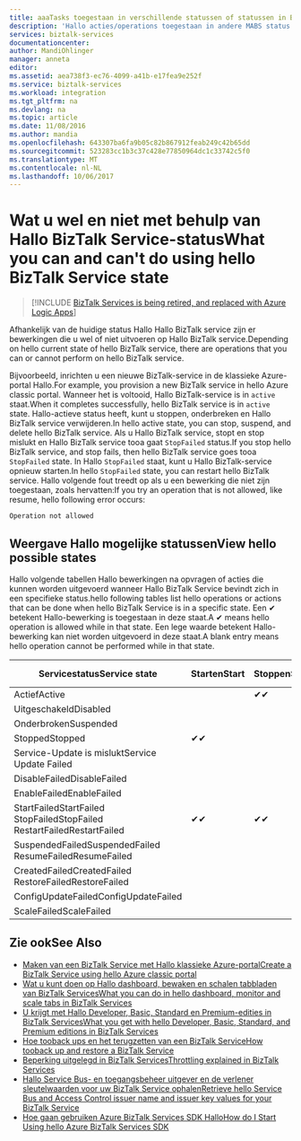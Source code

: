 ```yaml
---
title: aaaTasks toegestaan in verschillende statussen of statussen in BizTalk Services | Microsoft Docs
description: 'Hallo acties/operations toegestaan in andere MABS status: stoppen, starten, opnieuw starten, onderbreken, hervatten, verwijderen, schalen, configuratie en back-ups maken van bijwerken'
services: biztalk-services
documentationcenter: 
author: MandiOhlinger
manager: anneta
editor: 
ms.assetid: aea738f3-ec76-4099-a41b-e17fea9e252f
ms.service: biztalk-services
ms.workload: integration
ms.tgt_pltfrm: na
ms.devlang: na
ms.topic: article
ms.date: 11/08/2016
ms.author: mandia
ms.openlocfilehash: 643307ba6fa9b05c82b867912feab249c42b65dd
ms.sourcegitcommit: 523283cc1b3c37c428e77850964dc1c33742c5f0
ms.translationtype: MT
ms.contentlocale: nl-NL
ms.lasthandoff: 10/06/2017
---
```

# <a name="what-you-can-and-cant-do-using-hello-biztalk-service-state"></a><span data-ttu-id="eb912-103">Wat u wel en niet met behulp van Hallo BizTalk Service-status</span><span class="sxs-lookup"><span data-stu-id="eb912-103">What you can and can't do using hello BizTalk Service state</span></span>

> [!INCLUDE [BizTalk Services is being retired, and replaced with Azure Logic Apps](../../includes/biztalk-services-retirement.md)]

<span data-ttu-id="eb912-104">Afhankelijk van de huidige status Hallo Hallo BizTalk service zijn er bewerkingen die u wel of niet uitvoeren op Hallo BizTalk service.</span><span class="sxs-lookup"><span data-stu-id="eb912-104">Depending on hello current state of hello BizTalk service, there are operations that you can or cannot perform on hello BizTalk service.</span></span>

<span data-ttu-id="eb912-105">Bijvoorbeeld, inrichten u een nieuwe BizTalk-service in de klassieke Azure-portal Hallo.</span><span class="sxs-lookup"><span data-stu-id="eb912-105">For example, you provision a new BizTalk service in hello Azure classic portal.</span></span> <span data-ttu-id="eb912-106">Wanneer het is voltooid, Hallo BizTalk-service is in `active` staat.</span><span class="sxs-lookup"><span data-stu-id="eb912-106">When it completes successfully, hello BizTalk service is in `active` state.</span></span> <span data-ttu-id="eb912-107">Hallo-actieve status heeft, kunt u stoppen, onderbreken en Hallo BizTalk service verwijderen.</span><span class="sxs-lookup"><span data-stu-id="eb912-107">In hello active state, you can stop, suspend, and delete hello BizTalk service.</span></span> <span data-ttu-id="eb912-108">Als u Hallo BizTalk service, stopt en stop mislukt en Hallo BizTalk service tooa gaat `StopFailed` status.</span><span class="sxs-lookup"><span data-stu-id="eb912-108">If you stop hello BizTalk service, and stop fails, then hello BizTalk service goes tooa `StopFailed` state.</span></span> <span data-ttu-id="eb912-109">In Hallo `StopFailed` staat, kunt u Hallo BizTalk-service opnieuw starten.</span><span class="sxs-lookup"><span data-stu-id="eb912-109">In hello `StopFailed` state, you can restart hello BizTalk service.</span></span> <span data-ttu-id="eb912-110">Hallo volgende fout treedt op als u een bewerking die niet zijn toegestaan, zoals hervatten:</span><span class="sxs-lookup"><span data-stu-id="eb912-110">If you try an operation that is not allowed, like resume, hello following error occurs:</span></span>

`Operation not allowed`

## <a name="view-hello-possible-states"></a><span data-ttu-id="eb912-111">Weergave Hallo mogelijke statussen</span><span class="sxs-lookup"><span data-stu-id="eb912-111">View hello possible states</span></span>

<span data-ttu-id="eb912-112">Hallo volgende tabellen Hallo bewerkingen na opvragen of acties die kunnen worden uitgevoerd wanneer Hallo BizTalk Service bevindt zich in een specifieke status.</span><span class="sxs-lookup"><span data-stu-id="eb912-112">hello following tables list hello operations or actions that can be done when hello BizTalk Service is in a specific state.</span></span> <span data-ttu-id="eb912-113">Een ✔ betekent Hallo-bewerking is toegestaan in deze staat.</span><span class="sxs-lookup"><span data-stu-id="eb912-113">A ✔ means hello operation is allowed while in that state.</span></span> <span data-ttu-id="eb912-114">Een lege waarde betekent Hallo-bewerking kan niet worden uitgevoerd in deze staat.</span><span class="sxs-lookup"><span data-stu-id="eb912-114">A blank entry means hello operation cannot be performed while in that state.</span></span>

| <span data-ttu-id="eb912-115">Servicestatus</span><span class="sxs-lookup"><span data-stu-id="eb912-115">Service state</span></span> | <span data-ttu-id="eb912-116">Starten</span><span class="sxs-lookup"><span data-stu-id="eb912-116">Start</span></span> | <span data-ttu-id="eb912-117">Stoppen</span><span class="sxs-lookup"><span data-stu-id="eb912-117">Stop</span></span> | <span data-ttu-id="eb912-118">Opnieuw starten</span><span class="sxs-lookup"><span data-stu-id="eb912-118">Restart</span></span> | <span data-ttu-id="eb912-119">onderbreken</span><span class="sxs-lookup"><span data-stu-id="eb912-119">Suspend</span></span> | <span data-ttu-id="eb912-120">Hervatten</span><span class="sxs-lookup"><span data-stu-id="eb912-120">Resume</span></span> | <span data-ttu-id="eb912-121">Verwijderen</span><span class="sxs-lookup"><span data-stu-id="eb912-121">Delete</span></span> | <span data-ttu-id="eb912-122">Schalen</span><span class="sxs-lookup"><span data-stu-id="eb912-122">Scale</span></span> | <span data-ttu-id="eb912-123">Update</span><span class="sxs-lookup"><span data-stu-id="eb912-123">Update</span></span> <br/> <span data-ttu-id="eb912-124">Configuratie</span><span class="sxs-lookup"><span data-stu-id="eb912-124">Configuration</span></span> | <span data-ttu-id="eb912-125">Back-up</span><span class="sxs-lookup"><span data-stu-id="eb912-125">Backup</span></span> |
| --- | --- | --- | --- | --- | --- | --- |--- | --- | --- |
| <span data-ttu-id="eb912-126">Actief</span><span class="sxs-lookup"><span data-stu-id="eb912-126">Active</span></span> |  | <span data-ttu-id="eb912-127">✔</span><span class="sxs-lookup"><span data-stu-id="eb912-127">✔</span></span> | <span data-ttu-id="eb912-128">✔</span><span class="sxs-lookup"><span data-stu-id="eb912-128">✔</span></span> | <span data-ttu-id="eb912-129">✔</span><span class="sxs-lookup"><span data-stu-id="eb912-129">✔</span></span> |  | <span data-ttu-id="eb912-130">✔</span><span class="sxs-lookup"><span data-stu-id="eb912-130">✔</span></span> |<span data-ttu-id="eb912-131">✔</span><span class="sxs-lookup"><span data-stu-id="eb912-131">✔</span></span> |<span data-ttu-id="eb912-132">✔</span><span class="sxs-lookup"><span data-stu-id="eb912-132">✔</span></span> |<span data-ttu-id="eb912-133">✔</span><span class="sxs-lookup"><span data-stu-id="eb912-133">✔</span></span> |
| <span data-ttu-id="eb912-134">Uitgeschakeld</span><span class="sxs-lookup"><span data-stu-id="eb912-134">Disabled</span></span> |  |  |  |  |  | <span data-ttu-id="eb912-135">✔</span><span class="sxs-lookup"><span data-stu-id="eb912-135">✔</span></span> | |  |  | 
| <span data-ttu-id="eb912-136">Onderbroken</span><span class="sxs-lookup"><span data-stu-id="eb912-136">Suspended</span></span> |  |  |  |  | <span data-ttu-id="eb912-137">✔</span><span class="sxs-lookup"><span data-stu-id="eb912-137">✔</span></span> | <span data-ttu-id="eb912-138">✔</span><span class="sxs-lookup"><span data-stu-id="eb912-138">✔</span></span> | |  | <span data-ttu-id="eb912-139">✔</span><span class="sxs-lookup"><span data-stu-id="eb912-139">✔</span></span> |
| <span data-ttu-id="eb912-140">Stopped</span><span class="sxs-lookup"><span data-stu-id="eb912-140">Stopped</span></span> | <span data-ttu-id="eb912-141">✔</span><span class="sxs-lookup"><span data-stu-id="eb912-141">✔</span></span> |  | <span data-ttu-id="eb912-142">✔</span><span class="sxs-lookup"><span data-stu-id="eb912-142">✔</span></span> |  |  | <span data-ttu-id="eb912-143">✔</span><span class="sxs-lookup"><span data-stu-id="eb912-143">✔</span></span> | |  | <span data-ttu-id="eb912-144">✔</span><span class="sxs-lookup"><span data-stu-id="eb912-144">✔</span></span> |
| <span data-ttu-id="eb912-145">Service-Update is mislukt</span><span class="sxs-lookup"><span data-stu-id="eb912-145">Service Update Failed</span></span> |  |  |  |  |  | <span data-ttu-id="eb912-146">✔</span><span class="sxs-lookup"><span data-stu-id="eb912-146">✔</span></span> | |  |  | 
| <span data-ttu-id="eb912-147">DisableFailed</span><span class="sxs-lookup"><span data-stu-id="eb912-147">DisableFailed</span></span> |  |  |  |  |  | <span data-ttu-id="eb912-148">✔</span><span class="sxs-lookup"><span data-stu-id="eb912-148">✔</span></span> | |  |  | 
| <span data-ttu-id="eb912-149">EnableFailed</span><span class="sxs-lookup"><span data-stu-id="eb912-149">EnableFailed</span></span> |  |  |  |  |  | <span data-ttu-id="eb912-150">✔</span><span class="sxs-lookup"><span data-stu-id="eb912-150">✔</span></span> | |  |  | 
| <span data-ttu-id="eb912-151">StartFailed</span><span class="sxs-lookup"><span data-stu-id="eb912-151">StartFailed</span></span> <br/> <span data-ttu-id="eb912-152">StopFailed</span><span class="sxs-lookup"><span data-stu-id="eb912-152">StopFailed</span></span> <br/> <span data-ttu-id="eb912-153">RestartFailed</span><span class="sxs-lookup"><span data-stu-id="eb912-153">RestartFailed</span></span> | <span data-ttu-id="eb912-154">✔</span><span class="sxs-lookup"><span data-stu-id="eb912-154">✔</span></span> | <span data-ttu-id="eb912-155">✔</span><span class="sxs-lookup"><span data-stu-id="eb912-155">✔</span></span> | <span data-ttu-id="eb912-156">✔</span><span class="sxs-lookup"><span data-stu-id="eb912-156">✔</span></span> |  |  | <span data-ttu-id="eb912-157">✔</span><span class="sxs-lookup"><span data-stu-id="eb912-157">✔</span></span> | | <span data-ttu-id="eb912-158">✔</span><span class="sxs-lookup"><span data-stu-id="eb912-158">✔</span></span> | |
| <span data-ttu-id="eb912-159">SuspendedFailed</span><span class="sxs-lookup"><span data-stu-id="eb912-159">SuspendedFailed</span></span> <br/> <span data-ttu-id="eb912-160">ResumeFailed</span><span class="sxs-lookup"><span data-stu-id="eb912-160">ResumeFailed</span></span>|  |  |  | <span data-ttu-id="eb912-161">✔</span><span class="sxs-lookup"><span data-stu-id="eb912-161">✔</span></span> | <span data-ttu-id="eb912-162">✔</span><span class="sxs-lookup"><span data-stu-id="eb912-162">✔</span></span> | <span data-ttu-id="eb912-163">✔</span><span class="sxs-lookup"><span data-stu-id="eb912-163">✔</span></span> | |  |  | 
| <span data-ttu-id="eb912-164">CreatedFailed</span><span class="sxs-lookup"><span data-stu-id="eb912-164">CreatedFailed</span></span> <br/> <span data-ttu-id="eb912-165">RestoreFailed</span><span class="sxs-lookup"><span data-stu-id="eb912-165">RestoreFailed</span></span> |  |  |  |  |  | <span data-ttu-id="eb912-166">✔</span><span class="sxs-lookup"><span data-stu-id="eb912-166">✔</span></span> | |  |  | 
| <span data-ttu-id="eb912-167">ConfigUpdateFailed</span><span class="sxs-lookup"><span data-stu-id="eb912-167">ConfigUpdateFailed</span></span>  |  |  | <span data-ttu-id="eb912-168">✔</span><span class="sxs-lookup"><span data-stu-id="eb912-168">✔</span></span> |  |  | <span data-ttu-id="eb912-169">✔</span><span class="sxs-lookup"><span data-stu-id="eb912-169">✔</span></span> | |<span data-ttu-id="eb912-170">✔</span><span class="sxs-lookup"><span data-stu-id="eb912-170">✔</span></span> | |
| <span data-ttu-id="eb912-171">ScaleFailed</span><span class="sxs-lookup"><span data-stu-id="eb912-171">ScaleFailed</span></span> |  |  |  |  |  | <span data-ttu-id="eb912-172">✔</span><span class="sxs-lookup"><span data-stu-id="eb912-172">✔</span></span> |<span data-ttu-id="eb912-173">✔</span><span class="sxs-lookup"><span data-stu-id="eb912-173">✔</span></span> | |  |  | 



## <a name="see-also"></a><span data-ttu-id="eb912-174">Zie ook</span><span class="sxs-lookup"><span data-stu-id="eb912-174">See Also</span></span>
* [<span data-ttu-id="eb912-175">Maken van een BizTalk Service met Hallo klassieke Azure-portal</span><span class="sxs-lookup"><span data-stu-id="eb912-175">Create a BizTalk Service using hello Azure classic portal</span></span>](http://go.microsoft.com/fwlink/p/?LinkID=302280)<br/>
* [<span data-ttu-id="eb912-176">Wat u kunt doen op Hallo dashboard, bewaken en schalen tabbladen van BizTalk Services</span><span class="sxs-lookup"><span data-stu-id="eb912-176">What you can do in hello dashboard, monitor and scale tabs in BizTalk Services</span></span>](http://go.microsoft.com/fwlink/p/?LinkID=302281)<br/>
* [<span data-ttu-id="eb912-177">U krijgt met Hallo Developer, Basic, Standard en Premium-edities in BizTalk Services</span><span class="sxs-lookup"><span data-stu-id="eb912-177">What you get with hello Developer, Basic, Standard, and Premium editions in BizTalk Services</span></span>](http://go.microsoft.com/fwlink/p/?LinkID=302279)<br/>
* [<span data-ttu-id="eb912-178">Hoe tooback ups en het terugzetten van een BizTalk Service</span><span class="sxs-lookup"><span data-stu-id="eb912-178">How tooback up and restore a BizTalk Service</span></span>](http://go.microsoft.com/fwlink/p/?LinkID=329873)<br/>
* [<span data-ttu-id="eb912-179">Beperking uitgelegd in BizTalk Services</span><span class="sxs-lookup"><span data-stu-id="eb912-179">Throttling explained in BizTalk Services</span></span>](http://go.microsoft.com/fwlink/p/?LinkID=302282)<br/>
* [<span data-ttu-id="eb912-180">Hallo Service Bus- en toegangsbeheer uitgever en de verlener sleutelwaarden voor uw BizTalk Service ophalen</span><span class="sxs-lookup"><span data-stu-id="eb912-180">Retrieve hello Service Bus and Access Control issuer name and issuer key values for your BizTalk Service</span></span>](http://go.microsoft.com/fwlink/p/?LinkID=303941)<br/>
* [<span data-ttu-id="eb912-181">Hoe gaan gebruiken Azure BizTalk Services SDK Hallo</span><span class="sxs-lookup"><span data-stu-id="eb912-181">How do I Start Using hello Azure BizTalk Services SDK</span></span>](http://go.microsoft.com/fwlink/p/?LinkID=302335)

